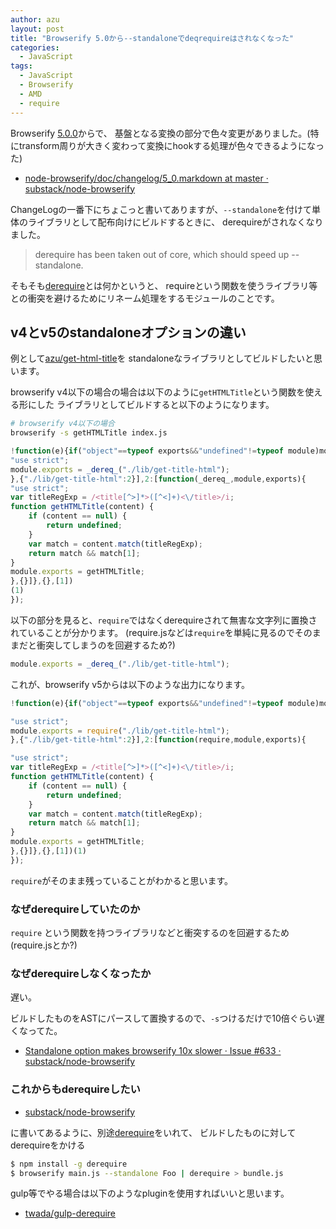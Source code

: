```yaml
---
author: azu
layout: post
title: "Browserify 5.0から--standaloneでdeqrequireはされなくなった"
categories: 
  - JavaScript
tags: 
  - JavaScript
  - Browserify
  - AMD
  - require
---
```


Browserify [5.0.0](https://github.com/substack/node-browserify/blob/master/changelog.markdown#500 "5.0.0")からで、
基盤となる変換の部分で色々変更がありました。(特にtransform周りが大きく変わって変換にhookする処理が色々できるようになった)

* [node-browserify/doc/changelog/5_0.markdown at master · substack/node-browserify](https://github.com/substack/node-browserify/blob/master/doc/changelog/5_0.markdown "node-browserify/doc/changelog/5_0.markdown at master · substack/node-browserify")


ChangeLogの一番下にちょこっと書いてありますが、`--standalone`を付けて単体のライブラリとして配布向けにビルドするときに、
derequireがされなくなりました。

> derequire has been taken out of core, which should speed up --standalone.

そもそも[derequire](https://github.com/calvinmetcalf/derequire "derequire")とは何かというと、
requireという関数を使うライブラリ等との衝突を避けるためにリネーム処理をするモジュールのことです。

## v4とv5のstandaloneオプションの違い

例として[azu/get-html-title](https://github.com/azu/get-html-title "azu/get-html-title")を
standaloneなライブラリとしてビルドしたいと思います。

browserify v4以下の場合の場合は以下のように`getHTMLTitle`という関数を使える形にした
ライブラリとしてビルドすると以下のようになります。

```sh
# browserify v4以下の場合
browserify -s getHTMLTitle index.js
```

``` javascript
!function(e){if("object"==typeof exports&&"undefined"!=typeof module)module.exports=e();else if("function"==typeof define&&define.amd)define([],e);else{var f;"undefined"!=typeof window?f=window:"undefined"!=typeof global?f=global:"undefined"!=typeof self&&(f=self),f.getHTMLTitle=e()}}(function(){var define,module,exports;return (function e(t,n,r){function s(o,u){if(!n[o]){if(!t[o]){var a=typeof require=="function"&&require;if(!u&&a)return a(o,!0);if(i)return i(o,!0);throw new Error("Cannot find module '"+o+"'")}var f=n[o]={exports:{}};t[o][0].call(f.exports,function(e){var n=t[o][1][e];return s(n?n:e)},f,f.exports,e,t,n,r)}return n[o].exports}var i=typeof require=="function"&&require;for(var o=0;o<r.length;o++)s(r[o]);return s})({1:[function(_dereq_,module,exports){
"use strict";
module.exports = _dereq_("./lib/get-title-html");
},{"./lib/get-title-html":2}],2:[function(_dereq_,module,exports){
"use strict";
var titleRegExp = /<title[^>]*>([^<]+)<\/title>/i;
function getHTMLTitle(content) {
    if (content == null) {
        return undefined;
    }
    var match = content.match(titleRegExp);
    return match && match[1];
}
module.exports = getHTMLTitle;
},{}]},{},[1])
(1)
});
```

以下の部分を見ると、`require`ではなくderequireされて無害な文字列に置換されていることが分かります。
(require.jsなどは`require`を単純に見るのでそのままだと衝突してしまうのを回避するため?)

``` javascript
module.exports = _dereq_("./lib/get-title-html");
```

これが、browserify v5からは以下のような出力になります。

``` javascript
!function(e){if("object"==typeof exports&&"undefined"!=typeof module)module.exports=e();else if("function"==typeof define&&define.amd)define([],e);else{var f;"undefined"!=typeof window?f=window:"undefined"!=typeof global?f=global:"undefined"!=typeof self&&(f=self),f.getHTMLTitle=e()}}(function(){var define,module,exports;return (function e(t,n,r){function s(o,u){if(!n[o]){if(!t[o]){var a=typeof require=="function"&&require;if(!u&&a)return a(o,!0);if(i)return i(o,!0);var f=new Error("Cannot find module '"+o+"'");throw f.code="MODULE_NOT_FOUND",f}var l=n[o]={exports:{}};t[o][0].call(l.exports,function(e){var n=t[o][1][e];return s(n?n:e)},l,l.exports,e,t,n,r)}return n[o].exports}var i=typeof require=="function"&&require;for(var o=0;o<r.length;o++)s(r[o]);return s})({1:[function(require,module,exports){

"use strict";
module.exports = require("./lib/get-title-html");
},{"./lib/get-title-html":2}],2:[function(require,module,exports){

"use strict";
var titleRegExp = /<title[^>]*>([^<]+)<\/title>/i;
function getHTMLTitle(content) {
    if (content == null) {
        return undefined;
    }
    var match = content.match(titleRegExp);
    return match && match[1];
}
module.exports = getHTMLTitle;
},{}]},{},[1])(1)
});
```

`require`がそのまま残っていることがわかると思います。

### なぜderequireしていたのか

`require` という関数を持つライブラリなどと衝突するのを回避するため(require.jsとか?)

### なぜderequireしなくなったか

遅い。

ビルドしたものをASTにパースして置換するので、`-s`つけるだけで10倍ぐらい遅くなってた。

* [Standalone option makes browserify 10x slower · Issue #633 · substack/node-browserify](https://github.com/substack/node-browserify/issues/633 "Standalone option makes browserify 10x slower · Issue #633 · substack/node-browserify")

### これからもderequireしたい

* [substack/node-browserify](https://github.com/substack/node-browserify "substack/node-browserify")

に書いてあるように、別途[derequire](https://github.com/calvinmetcalf/derequire "derequire")をいれて、
ビルドしたものに対してderequireをかける

``` sh
$ npm install -g derequire
$ browserify main.js --standalone Foo | derequire > bundle.js
```

gulp等でやる場合は以下のようなpluginを使用すればいいと思います。

* [twada/gulp-derequire](https://github.com/twada/gulp-derequire "twada/gulp-derequire")